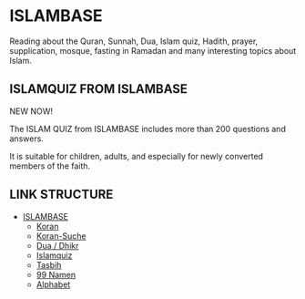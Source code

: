 # ISLAMBASE
Reading about the Quran, Sunnah, Dua, Islam quiz, Hadith, prayer, supplication, mosque, fasting in Ramadan and many interesting topics about Islam.

## ISLAMQUIZ FROM ISLAMBASE
NEW NOW!

The ISLAM QUIZ from ISLAMBASE includes more than 200 questions and answers.

It is suitable for children, adults, and especially for newly converted members of the faith.

## LINK STRUCTURE
+ [ISLAMBASE](https://islambase.de)
    + [Koran](https://islambase.de/koran)
    + [Koran-Suche](https://islambase.de/koran-suche)
    + [Dua / Dhikr](https://islambase.de/dua)
    + [Islamquiz](https://islambase.de/islamquiz)
    + [Tasbih](https://islambase.de/tasbih)
    + [99 Namen](https://islambase.de/99namen)
    + [Alphabet](https://islambase.de/alphabet)
